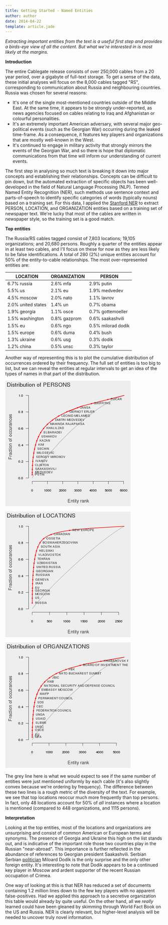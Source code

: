 ```yaml
---
title: Getting Started - Named Entities
author: author
date: 2014-04-22
template: article.jade
---
```


*Extracting important entities from the text is a useful first step and provides a birds-eye view of all the content. But what we're interested in is most likely at the margins.*

<span class="more">

**Introduction**

The entire Cablegate release consists of over 250,000 cables from a 20 year period, over a gigabyte of full-text storage. To get a sense of the data, these initial analyses will focus on the 8,000 cables tagged "RS", corresponding to communication about Russia and neighbouring countries. Russia was chosen for several reasons:

* It's one of the single most-mentioned countries outside of the Middle East. At the same time, it appears to be strongly under-reported, as news agencies focused on cables relating to Iraq and Afghanistan or colourful personalities.
* It's an extremely important American adversary, with several major geo-political events (such as the Georgian War) occurring during the leaked time-frame. As a consequence, it features key players and organizations that are mostly well-known in the West.
* It's continued to engage in military activity that strongly mirrors the events of the Georgian War, and so there is hope that diplomatic communications from that time will inform our understanding of current events.

The first step in analysing so much text is breaking it down into major concepts and establishing their relationships. Concepts can be difficult to pin down, but the automated extraction of specific objects has been well-developed in the field of Natural Language Processing (NLP). Termed Named Entity Recognition (NER), such methods use sentence context and parts-of-speech to identify specific categories of words (typically nouns) based on a training set. For this data, I applied the [Stanford NER](http://nlp.stanford.edu/software/CRF-NER.shtml) to extract PERSON, LOCATION, and ORGANIZATION entities based on a training set of newspaper text. We're lucky that most of the cables are written in newspaper style, so the training set is a good match. 

**Top entities**

The Russia/RS cables tagged consist of 7,803 locations; 19,105 organizations; and 20,680 persons. Roughly a quarter of the entities appear in at least two cables, and I'll focus on these for now as they are less likely to be false identifications. A total of 280 (2%) unique entities account for 50% of the entity-to-cable relationships. The most over-represented entities are:

LOCATION|ORGANIZATION|PERSON
---|---|---
6.7% russia|2.6% mfa|2.9% putin
5.5% us|2.1% eu|1.9% medvedev
4.5% moscow|2.0% nato|1.1% lavrov
2.0% united states|1.4% un|0.7% obama
1.9% georgia|1.1% osce|0.7% gottemoeller
1.5% washington|0.8% gazprom|0.6% saakashvili
1.5% eu|0.6% ngo|0.5% milorad dodik
1.5% europe|0.6% duma|0.4% bush
1.3% ukraine|0.6% usg|0.3% dodik
1.2% china|0.5% unsc|0.3% taylor

Another way of representing this is to plot the cumulative distribution of occurrences ordered by their frequency. The full set of entities is too big to list, but we can reveal the entities at regular intervals to get an idea of the types of names in that part of the distribution.

![PERSON distribution](cumsum.PERSON.png)

![LOCATION distribution](cumsum.LOCATION.png)

![ORGANIZATION distribution](cumsum.ORGANIZATION.png)

The grey line here is what we would expect to see if the same number of entities were just mentioned uniformly by each cable (it's also slightly convex because we're ordering by frequency). The difference between these two lines is a rough metric of the diversity of the text. For example, we see that top locations reoccur much more frequently than top persons. In fact, only 48 locations account for 50% of _all_ instances where a location is mentioned (compared to 448 organizations, and 1115 persons).

**Interpretation**

Looking at the top entities, most of the locations and organizations are unsurprising and consist of common American or European terms and synonyms. The presence of Georgia and Ukraine this high on the list stands out, and is indicative of the important role those two countries play in the Russian "near-abroad". This importance is further reflected in the abundance of references to Georgian president Saakashvili. Serbian Serbian [politician](http://en.wikipedia.org/wiki/Milorad_Dodik) Miloard Dodik is the only surprise and the only other foreign entity. It's interesting to note that Dodik appears to be a continued key player in Moscow and ardent supporter of the recent Russian occupation of Crimea.

One way of looking at this is that NER has reduced a set of documents containing 1.2 million lines down to the few key players with no apparent false-positives. Had we applied this approach to a secretive organization this table would already by quite useful. On the other hand, all we _really_ learned could have been gleaned by skimming through World Fact Book on the US and Russia. NER is clearly relevant, but higher-level analysis will be needed to uncover truly novel information.
